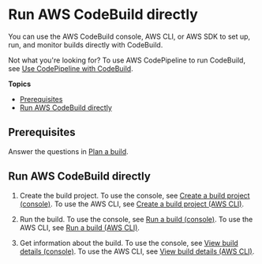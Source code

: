 # Run AWS CodeBuild directly<a name="how-to-run"></a>

You can use the AWS CodeBuild console, AWS CLI, or AWS SDK to set up, run, and monitor builds directly with CodeBuild\.

Not what you're looking for? To use AWS CodePipeline to run CodeBuild, see [Use CodePipeline with CodeBuild](how-to-create-pipeline.md)\.

**Topics**
+ [Prerequisites](#how-to-run-prerequisites)
+ [Run AWS CodeBuild directly](#how-to-run-console)

## Prerequisites<a name="how-to-run-prerequisites"></a>

Answer the questions in [Plan a build](planning.md)\.

## Run AWS CodeBuild directly<a name="how-to-run-console"></a>

1. Create the build project\. To use the console, see [Create a build project \(console\)](create-project-console.md)\. To use the AWS CLI, see [Create a build project \(AWS CLI\)](create-project-cli.md)\.

1. Run the build\. To use the console, see [Run a build \(console\)](run-build-console.md)\. To use the AWS CLI, see [Run a build \(AWS CLI\)](run-build-cli.md)\.

1. Get information about the build\. To use the console, see [View build details \(console\)](view-build-details.md#view-build-details-console)\. To use the AWS CLI, see [View build details \(AWS CLI\)](view-build-details.md#view-build-details-cli)\. 